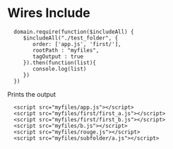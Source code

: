 # Wires Include

      domain.require(function($includeAll) {
         $includeAll("./test_folder", {
            order: ['app.js', 'first/'],
            rootPath : "myfiles",
            tagOutput : true
         }).then(function(list){
            console.log(list)
         })
      })

Prints the output

      <script src="myfiles/app.js"></script>
      <script src="myfiles/first/first_a.js"></script>
      <script src="myfiles/first/first_b.js"></script>
      <script src="myfiles/b.js"></script>
      <script src="myfiles/rouge.js"></script>
      <script src="myfiles/subfolder/a.js"></script>
